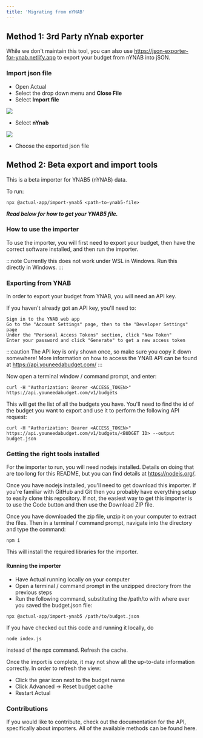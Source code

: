 ```yaml
---
title: 'Migrating from nYNAB'
---
```


## Method 1: 3rd Party nYnab exporter

While we don't maintain this tool, you can also use https://json-exporter-for-ynab.netlify.app to export your budget from nYNAB into jSON.

### Import json file

- Open Actual
- Select the drop down menu and **Close File**
- Select **Import file**

![](/img/migrating/actual-config-10.png)

- Select **nYnab**

![](/img/migrating/actual-config-12.png)

- Choose the exported json file

## Method 2: Beta export and import tools

This is a beta importer for YNAB5 (nYNAB) data.

To run:

```
npx @actual-app/import-ynab5 <path-to-ynab5-file>
```

**_Read below for how to get your YNAB5 file._**

<!-- Almost everything should be working now.

    There might be a way to set carryover using internal categories from YNAB (Deferred Income Subcategory and Immediate Income Subcategory)
    Docs of how credit cards translate from Actual to YNAB
    Maybe something else I'm missing
    Remove ynab transfer payees not used by actual -->

### How to use the importer

To use the importer, you will first need to export your budget, then have the correct software installed, and then run the importer.

:::note
Currently this does not work under WSL in Windows. Run this directly in Windows.
:::

### Exporting from YNAB

In order to export your budget from YNAB, you will need an API key.

If you haven't already got an API key, you'll need to:

    Sign in to the YNAB web app
    Go to the "Account Settings" page, then to the "Developer Settings" page
    Under the "Personal Access Tokens" section, click "New Token"
    Enter your password and click "Generate" to get a new access token

:::caution
The API key is only shown once, so make sure you copy it down somewhere! More information on how to access the YNAB API can be found at https://api.youneedabudget.com/
:::

Now open a terminal window / command prompt, and enter:

```
curl -H "Authorization: Bearer <ACCESS_TOKEN>" https://api.youneedabudget.com/v1/budgets
```

This will get the list of all the budgets you have. You'll need to find the id of the budget you want to export and use it to perform the following API request:

```
curl -H "Authorization: Bearer <ACCESS_TOKEN>" https://api.youneedabudget.com/v1/budgets/<BUDGET ID> --output budget.json
```

### Getting the right tools installed

For the importer to run, you will need nodejs installed. Details on doing that are too long for this README, but you can find details at https://nodejs.org/.

Once you have nodejs installed, you'll need to get download this importer. If you're familiar with GitHub and Git then you probably have everything setup to easily clone this repository. If not, the easiest way to get this importer is to use the Code button and then use the Download ZIP file.

Once you have downloaded the zip file, unzip it on your computer to extract the files. Then in a terminal / command prompt, navigate into the directory and type the command:

```
npm i
```

This will install the required libraries for the importer.

#### Running the importer

- Have Actual running locally on your computer
- Open a terminal / command prompt in the unzipped directory from the previous steps
- Run the following command, substituting the /path/to with where ever you saved the budget.json file:

```
npx @actual-app/import-ynab5 /path/to/budget.json
```

If you have checked out this code and running it locally, do

```
node index.js
```

instead of the npx command.
Refresh the cache.

Once the import is complete, it may not show all the up-to-date information correctly. In order to refresh the view:

- Click the gear icon next to the budget name
- Click Advanced -> Reset budget cache
- Restart Actual

### Contributions

If you would like to contribute, check out the documentation for the API, specifically about importers. All of the available methods can be found here.
